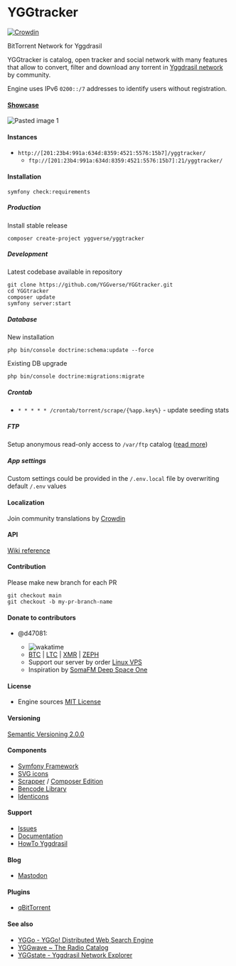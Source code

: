# YGGtracker

[![Crowdin](https://badges.crowdin.net/yggtracker/localized.svg)](https://crowdin.com/project/yggtracker)

BitTorrent Network for Yggdrasil

YGGtracker is catalog, open tracker and social network with many features that allow to convert, filter and download any torrent in [Yggdrasil network](https://github.com/yggdrasil-network) by community.

Engine uses IPv6 `0200::/7` addresses to identify users without registration.

#### [Showcase](https://github.com/YGGverse/YGGtracker/wiki/Showcase)

![Pasted image 1](https://github.com/YGGverse/YGGtracker/assets/108541346/962f7850-01e1-4add-9dbe-c11b80108a75)

#### Instances

* `http://[201:23b4:991a:634d:8359:4521:5576:15b7]/yggtracker/`
  + `ftp://[201:23b4:991a:634d:8359:4521:5576:15b7]:21/yggtracker/`

#### Installation

```
symfony check:requirements
```

##### Production

Install stable release

```
composer create-project yggverse/yggtracker
```

##### Development

Latest codebase available in repository

```
git clone https://github.com/YGGverse/YGGtracker.git
cd YGGtracker
composer update
symfony server:start
```

##### Database

New installation

```
php bin/console doctrine:schema:update --force
```

Existing DB upgrade

```
php bin/console doctrine:migrations:migrate
```

##### Crontab

* `* * * * * /crontab/torrent/scrape/{%app.key%}` - update seeding stats

##### FTP

Setup anonymous read-only access to `/var/ftp` catalog ([read more](https://github.com/YGGverse/YGGtracker/wiki/Features#the-wanted))

##### App settings

Custom settings could be provided in the `/.env.local` file by overwriting default `/.env` values

#### Localization

Join community translations by [Crowdin](https://crowdin.com/project/yggtracker)

#### API

[Wiki reference](https://github.com/YGGverse/YGGtracker/wiki/API)

#### Contribution

Please make new branch for each PR

```
git checkout main
git checkout -b my-pr-branch-name
```

#### Donate to contributors

* @d47081:

  + ![wakatime](https://wakatime.com/badge/user/0b7fe6c1-b091-4c98-b930-75cfee17c7a5/project/059ec567-2c65-4c65-a48e-51dcc366f1a0.svg)
  + [BTC](https://www.blockchain.com/explorer/addresses/btc/bc1qngdf2kwty6djjqpk0ynkpq9wmlrmtm7e0c534y) | [LTC](https://live.blockcypher.com/ltc/address/LUSiqzKsfB1vBLvpu515DZktG9ioKqLyj7) | [XMR](835gSR1Uvka19gnWPkU2pyRozZugRZSPHDuFL6YajaAqjEtMwSPr4jafM8idRuBWo7AWD3pwFQSYRMRW9XezqrK4BEXBgXE) | [ZEPH](ZEPHsADHXqnhfWhXrRcXnyBQMucE3NM7Ng5ZVB99XwA38PTnbjLKpCwcQVgoie8EJuWozKgBiTmDFW4iY7fNEgSEWyAy4dotqtX)
  + Support our server by order [Linux VPS](https://www.yourserver.se/portal/aff.php?aff=610)
  + Inspiration by [SomaFM Deep Space One](https://somafm.com/deepspaceone/)

#### License

* Engine sources [MIT License](https://github.com/YGGverse/YGGtracker/blob/main/LICENSE)

#### Versioning

[Semantic Versioning 2.0.0](https://semver.org/#semantic-versioning-200)

#### Components

* [Symfony Framework](https://symfony.com)
* [SVG icons](https://icons.getbootstrap.com)
* [Scrapper](https://github.com/medariox/scrapeer) / [Composer Edition](https://github.com/YGGverse/scrapeer)
* [Bencode Library](https://github.com/Rhilip/Bencode)
* [Identicons](https://github.com/dmester/jdenticon-php)

#### Support

* [Issues](https://github.com/YGGverse/YGGtracker/issues)
* [Documentation](https://github.com/YGGverse/YGGtracker/wiki)
* [HowTo Yggdrasil](https://ygg.work.gd/yggdrasil:bittorrent:yggtracker)

#### Blog

* [Mastodon](https://mastodon.social/@YGGverse)

#### Plugins

* [qBitTorrent](https://github.com/YGGverse/qbittorrent-yggtracker-search-plugin)

#### See also

* [YGGo - YGGo! Distributed Web Search Engine ](https://github.com/YGGverse/YGGo)
* [YGGwave ~ The Radio Catalog](https://github.com/YGGverse/YGGwave)
* [YGGstate - Yggdrasil Network Explorer](https://github.com/YGGverse/YGGstate)
